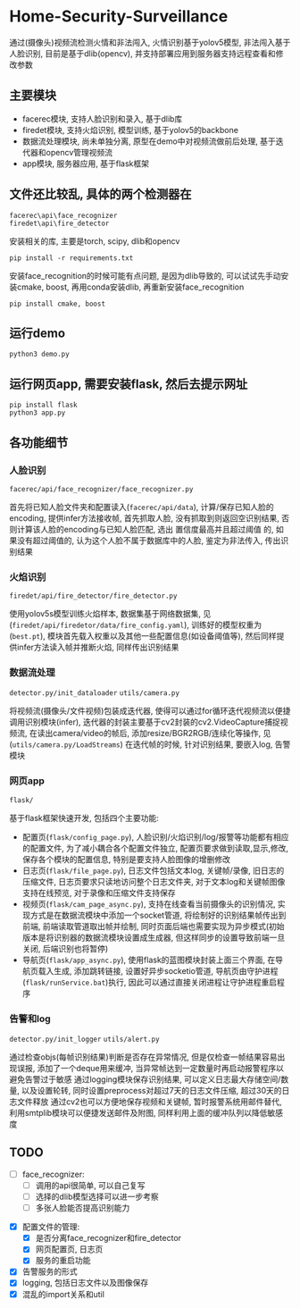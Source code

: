 # Home-Security-Surveillance
通过(摄像头)视频流检测火情和非法闯入, 火情识别基于yolov5模型, 非法闯入基于人脸识别, 目前是基于dlib(opencv), 并支持部署应用到服务器支持远程查看和修改参数

## 主要模块

- facerec模块, 支持人脸识别和录入, 基于dlib库
- firedet模块, 支持火焰识别, 模型训练, 基于yolov5的backbone
- 数据流处理模块, 尚未单独分离, 原型在demo中对视频流做前后处理, 基于迭代器和opencv管理视频流
- app模块, 服务器应用, 基于flask框架



## 文件还比较乱, 具体的两个检测器在
```
facerec\api\face_recognizer
firedet\api\fire_detector
```
安装相关的库, 主要是torch, scipy, dlib和opencv
```
pip install -r requirements.txt
```
安装face_recognition的时候可能有点问题, 是因为dlib导致的,  可以试试先手动安装cmake, boost, 再用conda安装dlib, 再重新安装face_recognition
```
pip install cmake, boost
```
## 运行demo
```
python3 demo.py
```
## 运行网页app, 需要安装flask, 然后去提示网址
```
pip install flask
python3 app.py
```

## 各功能细节
### 人脸识别
```facerec/api/face_recognizer/face_recognizer.py```

首先将已知人脸文件夹和配置读入(```facerec/api/data```), 计算/保存已知人脸的encoding, 提供infer方法接收帧, 首先抓取人脸, 没有抓取到则返回空识别结果, 否则计算该人脸的encoding与已知人脸匹配, 选出 置信度最高并且超过阈值 的, 如果没有超过阈值的, 认为这个人脸不属于数据库中的人脸, 鉴定为非法传入, 传出识别结果
### 火焰识别
```firedet/api/fire_detector/fire_detector.py```

使用yolov5s模型训练火焰样本, 数据集基于网络数据集, 见(```firedet/api/firedetor/data/fire_config.yaml```), 训练好的模型权重为(```best.pt```), 模块首先载入权重以及其他一些配置信息(如设备阈值等), 然后同样提供infer方法读入帧并推断火焰, 同样传出识别结果
### 数据流处理
```detector.py/init_dataloader```
```utils/camera.py```

将视频流(摄像头/文件视频)包装成迭代器, 使得可以通过for循环迭代视频流以便捷调用识别模块(infer), 迭代器的封装主要基于cv2封装的cv2.VideoCapture捕捉视频流, 在读出camera/video的帧后, 添加resize/BGR2RGB/连续化等操作, 见(```utils/camera.py/LoadStreams```)
在迭代帧的时候, 针对识别结果, 要嵌入log, 告警模块
### 网页app
```flask/```

基于flask框架快速开发, 包括四个主要功能:
- 配置页(```flask/config_page.py```), 人脸识别/火焰识别/log/报警等功能都有相应的配置文件, 为了减小耦合各个配置文件独立, 配置页要求做到读取,显示,修改,保存各个模块的配置信息, 特别是要支持人脸图像的增删修改
- 日志页(```flask/file_page.py```), 日志文件包括文本log, 关键帧/录像, 旧日志的压缩文件, 日志页要求只读地访问整个日志文件夹, 对于文本log和关键帧图像支持在线预览, 对于录像和压缩文件支持保存
- 视频页(```flask/cam_page_async.py```), 支持在线查看当前摄像头的识别情况, 实现方式是在数据流模块中添加一个socket管道, 将绘制好的识别结果帧传出到前端, 前端读取管道取出帧并绘制, 同时页面后端也需要实现为异步模式(初始版本是将识别器的数据流模块设置成生成器, 但这样同步的设置导致前端一旦关闭, 后端识别也将暂停)
- 导航页(```flask/app_async.py```), 使用flask的蓝图模块封装上面三个界面, 在导航页载入生成, 添加跳转链接, 设置好异步socketio管道, 导航页由守护进程(```flask/runService.bat```)执行, 因此可以通过直接关闭进程让守护进程重启程序
### 告警和log
```detector.py/init_logger```
```utils/alert.py```


通过检查objs(每帧识别结果)判断是否存在异常情况, 但是仅检查一帧结果容易出现误报, 添加了一个deque用来缓冲, 当异常帧达到一定数量时再启动报警程序以避免告警过于敏感
通过logging模块保存识别结果, 可以定义日志最大存储空间/数量, 以及设置轮转, 同时设置preprocess对超过7天的日志文件压缩, 超过30天的日志文件释放
通过cv2也可以方便地保存视频和关键帧, 暂时报警系统用邮件替代, 利用smtplib模块可以便捷发送邮件及附图, 同样利用上面的缓冲队列以降低敏感度



## TODO
- [ ] face_recognizer:
    - [ ] 调用的api很简单, 可以自己复写
    - [ ] 选择的dlib模型选择可以进一步考察
    - [ ] 多张人脸能否提高识别能力
<!-- - [ ] fire_detector由yolov5项目改造而来, 清理非必要的文件 -->
- [x] 配置文件的管理:
    - [x] 是否分离face_recognizer和fire_detector
    - [x] 网页配置页, 日志页
    - [x] 服务的重启功能
- [x] 告警服务的形式
- [x] logging, 包括日志文件以及图像保存
- [x] 混乱的import关系和util
